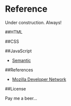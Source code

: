 Reference
==========

Under construction. Always!

##HTML

##CSS

##JavaScript

- [Semantic](/semantic.md)

##References

- [Mozilla Developer Network](https://developer.mozilla.org)

##License

Pay me a beer...


